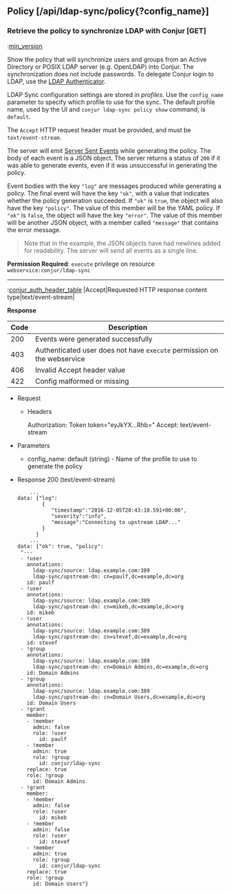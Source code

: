 ## Policy [/api/ldap-sync/policy{?config_name}]

### Retrieve the policy to synchronize LDAP with Conjur [GET]

:[min_version](partials/min_version_4.8.md)

Show the policy that will synchronize users and groups from an Active Directory or POSIX LDAP server (e.g. OpenLDAP) into Conjur.
The synchronization does not include passwords. To delegate Conjur login
to LDAP, use the [LDAP Authenticator](https://developer.conjur.net/server_setup/tools/authn_ldap.html).

LDAP Sync configuration settings are stored in *profiles*. Use the `config_name` parameter to specify
which profile to use for the sync. The default profile name, used by the UI and `conjur ldap-sync policy show` command, is `default`.

The `Accept` HTTP request header must be provided, and must be `text/event-stream`. 

The server will emit [Server Sent Events](https://www.w3.org/TR/eventsource/) while generating the policy. The body of each event is a JSON object. The server returns a status of `200` if it was able to generate events, even if it was unsuccessful in generating the policy.

Event bodies with the key `"log"` are messages produced while generating a policy. The final event will have the key `"ok"`, with a value that indicates whether the policy generation succeeded. If `"ok"` is `true`, the object will also have the key `"policy"`. The value of this member will be the YAML policy. If `"ok"` is `false`, the object will have the key `"error"`. The value of this member will be another JSON object, with a member called `"message"` that contains the error message.

> Note that in the example, the JSON objects have had newlines added for readability. The server will send all events as a single line.

**Permission Required**: `execute` privilege on resource `webservice:conjur/ldap-sync`


---

:[conjur_auth_header_table](partials/conjur_auth_header_table.md)
|Accept|Requested HTTP response content type|text/event-stream|

**Response**

|Code|Description|
|----|-----------|
|200|Events were generated successfully|
|403|Authenticated user does not have `execute` permission on the webservice|
|406|Invalid Accept header value|
|422|Config malformed or missing|

+ Request
  + Headers
    
      Authorization: Token token="eyJkYX...Rhb="
      Accept: text/event-stream
        
+ Parameters
    + config_name: default (string) - Name of the profile to use to generate the policy


+ Response 200 (text/event-stream)

    ```
        ...
    data: {"log":
            {
               "timestamp":"2016-12-05T20:43:10.591+00:00",
               "severity":"info",
               "message":"Connecting to upstream LDAP..."
            }
          }
        ...
    data: {"ok": true, "policy": 
     "---
     - !user
       annotations:
         ldap-sync/source: ldap.example.com:389
         ldap-sync/upstream-dn: cn=paulf,dc=example,dc=org
       id: paulf
     - !user
       annotations:
         ldap-sync/source: ldap.example.com:389
         ldap-sync/upstream-dn: cn=mikeb,dc=example,dc=org
       id: mikeb
     - !user
       annotations:
         ldap-sync/source: ldap.example.com:389
         ldap-sync/upstream-dn: cn=stevef,dc=example,dc=org
       id: stevef
     - !group
       annotations:
         ldap-sync/source: ldap.example.com:389
         ldap-sync/upstream-dn: cn=Domain Admins,dc=example,dc=org
       id: Domain Admins
     - !group
       annotations:
         ldap-sync/source: ldap.example.com:389
         ldap-sync/upstream-dn: cn=Domain Users,dc=example,dc=org
       id: Domain Users
     - !grant
       member:
       - !member
         admin: false
         role: !user
           id: paulf
       - !member
         admin: true
         role: !group
           id: conjur/ldap-sync
       replace: true
       role: !group
         id: Domain Admins
     - !grant
       member:
       - !member
         admin: false
         role: !user
           id: mikeb
       - !member
         admin: false
         role: !user
           id: stevef
       - !member
         admin: true
         role: !group
           id: conjur/ldap-sync
       replace: true
       role: !group
         id: Domain Users"}
    ```
